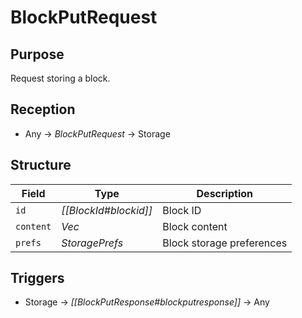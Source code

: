 # BlockPutRequest

## Purpose

<!-- --8<-- [start:purpose] -->
Request storing a block.
<!-- --8<-- [end:purpose] -->

## Reception

<!-- --8<-- [start:reception] -->
- Any $\to$ *BlockPutRequest* $\to$ Storage
<!-- --8<-- [end:reception] -->

## Structure

| Field     | Type                  | Description               |
|-----------|-----------------------|---------------------------|
| `id`      | *[[BlockId#blockid]]* | Block ID                  |
| `content` | *Vec<u8>*             | Block content             |
| `prefs`   | *StoragePrefs*        | Block storage preferences |

## Triggers

<!-- --8<-- [start:triggers] -->
- Storage $\to$ *[[BlockPutResponse#blockputresponse]]* $\to$ Any
<!-- --8<-- [end:triggers] -->
